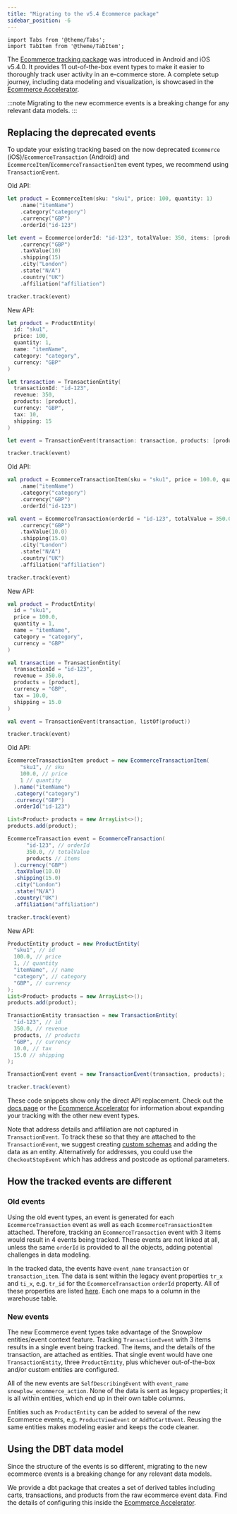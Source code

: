 ```yaml
---
title: "Migrating to the v5.4 Ecommerce package"
sidebar_position: -6
---
```


```mdx-code-block
import Tabs from '@theme/Tabs';
import TabItem from '@theme/TabItem';
```

The [Ecommerce tracking package](docs/sources/trackers/mobile-trackers/tracking-events/ecommerce-tracking/index.md) was introduced in Android and iOS v5.4.0. It provides 11 out-of-the-box event types to make it easier to thoroughly track user activity in an e-commerce store. A complete setup journey, including data modeling and visualization, is showcased in the [Ecommerce Accelerator](https://snowplow.io/data-product-accelerators/ecommerce-analytics-dpa/).

:::note
Migrating to the new ecommerce events is a breaking change for any relevant data models.
:::

## Replacing the deprecated events

To update your existing tracking based on the now deprecated `Ecommerce` (iOS)/`EcommerceTransaction` (Android) and `EcommerceItem`/`EcommerceTransactionItem` event types, we recommend using `TransactionEvent`.

<Tabs groupId="platform" queryString>
  <TabItem value="ios" label="iOS" default>
Old API:

```swift
let product = EcommerceItem(sku: "sku1", price: 100, quantity: 1)
    .name("itemName")       
    .category("category")       
    .currency("GBP")
    .orderId("id-123")

let event = Ecommerce(orderId: "id-123", totalValue: 350, items: [product])   
    .currency("GBP")
    .taxValue(10)
    .shipping(15)
    .city("London")
    .state("N/A")
    .country("UK")
    .affiliation("affiliation")

tracker.track(event)
```
New API:

```swift
let product = ProductEntity(
  id: "sku1", 
  price: 100,
  quantity: 1,
  name: "itemName",
  category: "category", 
  currency: "GBP"
)

let transaction = TransactionEntity(
  transactionId: "id-123", 
  revenue: 350, 
  products: [product],
  currency: "GBP",
  tax: 10,
  shipping: 15
)

let event = TransactionEvent(transaction: transaction, products: [product])

tracker.track(event)
```

  </TabItem>
  <TabItem value="android" label="Android (Kotlin)">
Old API:

```kotlin
val product = EcommerceTransactionItem(sku = "sku1", price = 100.0, quantity = 1)
    .name("itemName")       
    .category("category")       
    .currency("GBP")
    .orderId("id-123")

val event = EcommerceTransaction(orderId = "id-123", totalValue = 350.0, items = listOf(product))   
    .currency("GBP")
    .taxValue(10.0)
    .shipping(15.0)
    .city("London")
    .state("N/A")
    .country("UK")
    .affiliation("affiliation")

tracker.track(event)
```
New API:

```kotlin
val product = ProductEntity(
  id = "sku1", 
  price = 100.0,
  quantity = 1,
  name = "itemName",
  category = "category", 
  currency = "GBP"
)

val transaction = TransactionEntity(
  transactionId = "id-123", 
  revenue = 350.0, 
  products = [product],
  currency = "GBP",
  tax = 10.0,
  shipping = 15.0
)

val event = TransactionEvent(transaction, listOf(product))

tracker.track(event)
```

  </TabItem>
  <TabItem value="android-java" label="Android (Java)">
Old API:

```java
EcommerceTransactionItem product = new EcommerceTransactionItem(
    "sku1", // sku
    100.0, // price
    1 // quantity
  ).name("itemName")       
  .category("category")       
  .currency("GBP")
  .orderId("id-123")

List<Product> products = new ArrayList<>();
products.add(product);

EcommerceTransaction event = EcommerceTransaction(
      "id-123", // orderId
      350.0, // totalValue
      products // items
  ).currency("GBP")
  .taxValue(10.0)
  .shipping(15.0)
  .city("London")
  .state("N/A")
  .country("UK")
  .affiliation("affiliation")

tracker.track(event)
```
New API:

```java
ProductEntity product = new ProductEntity(
  "sku1", // id
  100.0, // price
  1, // quantity
  "itemName", // name
  "category", // category
  "GBP", // currency
);
List<Product> products = new ArrayList<>();
products.add(product);

TransactionEntity transaction = new TransactionEntity(
  "id-123", // id
  350.0, // revenue
  products, // products
  "GBP", // currency
  10.0, // tax
  15.0 // shipping
);

TransactionEvent event = new TransactionEvent(transaction, products);

tracker.track(event)
```
  </TabItem>
</Tabs>

These code snippets show only the direct API replacement. Check out the [docs page](docs/sources/trackers/mobile-trackers/tracking-events/ecommerce-tracking/index.md) or the [Ecommerce Accelerator](https://snowplow.io/data-product-accelerators/ecommerce-analytics-dpa/) for information about expanding your tracking with the other new event types.

Note that address details and affiliation are not captured in `TransactionEvent`. To track these so that they are attached to the `TransactionEvent`, we suggest creating [custom schemas](docs/sources/trackers/mobile-trackers/custom-tracking-using-schemas/index.md) and adding the data as an entity. Alternatively for addresses, you could use the `CheckoutStepEvent` which has address and postcode as optional parameters.

## How the tracked events are different

### Old events
Using the old event types, an event is generated for each `EcommerceTransaction` event as well as each `EcommerceTransactionItem` attached. Therefore, tracking an `EcommerceTransaction` event with 3 items would result in 4 events being tracked. These events are not linked at all, unless the same `orderId` is provided to all the objects, adding potential challenges in data modeling.

In the tracked data, the events have `event_name` `transaction` or `transaction_item`. The data is sent within the legacy event properties `tr_x` and `ti_x`, e.g. `tr_id` for the `EcommerceTransaction` `orderId` property. All of these properties are listed [here](docs/sources/trackers/snowplow-tracker-protocol/index.md). Each one maps to a column in the warehouse table.

### New events
The new Ecommerce event types take advantage of the Snowplow entities/event context feature. Tracking `TransactionEvent` with 3 items results in a single event being tracked. The items, and the details of the transaction, are attached as entities. That single event would have one `TransactionEntity`, three `ProductEntity`, plus whichever out-of-the-box and/or custom entities are configured.

All of the new events are `SelfDescribingEvent` with `event_name` `snowplow_ecommerce_action`. None of the data is sent as legacy properties; it is all within entities, which end up in their own table columns.

Entities such as `ProductEntity` can be added to several of the new Ecommerce events, e.g. `ProductViewEvent` or `AddToCartEvent`. Reusing the same entities makes modeling easier and keeps the code cleaner.

## Using the DBT data model

Since the structure of the events is so different, migrating to the new ecommerce events is a breaking change for any relevant data models.

We provide a dbt package that creates a set of derived tables including carts, transactions, and products from the raw ecommerce event data. Find the details of configuring this inside the [Ecommerce Accelerator](https://snowplow.io/data-product-accelerators/ecommerce-analytics-dpa/).
